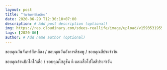 ```yaml
---
layout: post
title: "วันจันทร์สีเหลือง"
date: 2020-06-29 T12:30:10+07:00
description: # Add post description (optional)
img: https://res.cloudinary.com/sdees-reallife/image/upload/v1593531955/IMG_2501.jpg # Add image post (optional)
tags: [2020-06]
author: # Add name author (optional)
---
```

ขอบคุณวันจันทร์สีเหลือง / ขอบคุณวันอังคารสีชมพู / ขอบคุณสีประจำวัน

<i class="fa fa-child" style="color:plum"></i>

ขอบคุณร้านปักโลโก้เสื้อ / ขอบคุณโซลูชั่น ดี และเสื้อโปโลสีประจำวัน 
